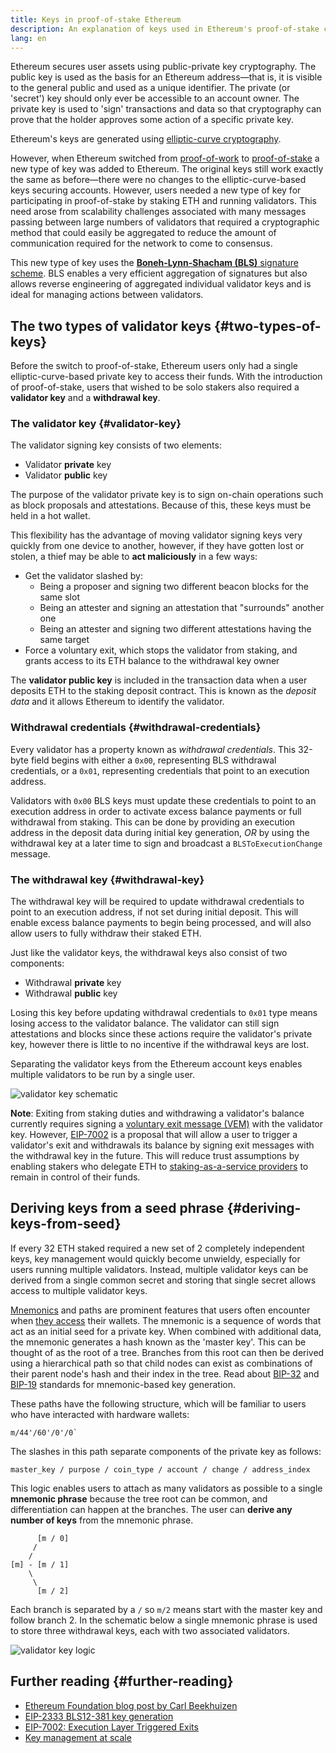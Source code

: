 ```yaml
---
title: Keys in proof-of-stake Ethereum
description: An explanation of keys used in Ethereum's proof-of-stake consensus mechanism
lang: en
---
```


Ethereum secures user assets using public-private key cryptography. The public key is used as the basis for an Ethereum address—that is, it is visible to the general public and used as a unique identifier. The private (or 'secret') key should only ever be accessible to an account owner. The private key is used to 'sign' transactions and data so that cryptography can prove that the holder approves some action of a specific private key.

Ethereum's keys are generated using [elliptic-curve cryptography](https://en.wikipedia.org/wiki/Elliptic-curve_cryptography).

However, when Ethereum switched from [proof-of-work](/developers/docs/consensus-mechanisms/pow) to [proof-of-stake](/developers/docs/consensus-mechanisms/pos) a new type of key was added to Ethereum. The original keys still work exactly the same as before—there were no changes to the elliptic-curve-based keys securing accounts. However, users needed a new type of key for participating in proof-of-stake by staking ETH and running validators. This need arose from scalability challenges associated with many messages passing between large numbers of validators that required a cryptographic method that could easily be aggregated to reduce the amount of communication required for the network to come to consensus.

This new type of key uses the [**Boneh-Lynn-Shacham (BLS)** signature scheme](https://wikipedia.org/wiki/BLS_digital_signature). BLS enables a very efficient aggregation of signatures but also allows reverse engineering of aggregated individual validator keys and is ideal for managing actions between validators.

## The two types of validator keys {#two-types-of-keys}

Before the switch to proof-of-stake, Ethereum users only had a single elliptic-curve-based private key to access their funds. With the introduction of proof-of-stake, users that wished to be solo stakers also required a **validator key** and a **withdrawal key**.

### The validator key {#validator-key}

The validator signing key consists of two elements:

- Validator **private** key
- Validator **public** key

The purpose of the validator private key is to sign on-chain operations such as block proposals and attestations. Because of this, these keys must be held in a hot wallet.

This flexibility has the advantage of moving validator signing keys very quickly from one device to another, however, if they have gotten lost or stolen, a thief may be able to **act maliciously** in a few ways:

- Get the validator slashed by:
  - Being a proposer and signing two different beacon blocks for the same slot
  - Being an attester and signing an attestation that "surrounds" another one
  - Being an attester and signing two different attestations having the same target
- Force a voluntary exit, which stops the validator from staking, and grants access to its ETH balance to the withdrawal key owner

The **validator public key** is included in the transaction data when a user deposits ETH to the staking deposit contract. This is known as the _deposit data_ and it allows Ethereum to identify the validator.

### Withdrawal credentials {#withdrawal-credentials}

Every validator has a property known as _withdrawal credentials_. This 32-byte field begins with either a `0x00`, representing BLS withdrawal credentials, or a `0x01`, representing credentials that point to an execution address.

Validators with `0x00` BLS keys must update these credentials to point to an execution address in order to activate excess balance payments or full withdrawal from staking. This can be done by providing an execution address in the deposit data during initial key generation, _OR_ by using the withdrawal key at a later time to sign and broadcast a `BLSToExecutionChange` message.

### The withdrawal key {#withdrawal-key}

The withdrawal key will be required to update withdrawal credentials to point to an execution address, if not set during initial deposit. This will enable excess balance payments to begin being processed, and will also allow users to fully withdraw their staked ETH.

Just like the validator keys, the withdrawal keys also consist of two components:

- Withdrawal **private** key
- Withdrawal **public** key

Losing this key before updating withdrawal credentials to `0x01` type means losing access to the validator balance. The validator can still sign attestations and blocks since these actions require the validator's private key, however there is little to no incentive if the withdrawal keys are lost.

Separating the validator keys from the Ethereum account keys enables multiple validators to be run by a single user.

![validator key schematic](validator-key-schematic.png)

**Note**: Exiting from staking duties and withdrawing a validator's balance currently requires signing a [voluntary exit message (VEM)](https://mirror.xyz/ladislaus.eth/wmoBbUBes2Wp1_6DvP6slPabkyujSU7MZOFOC3QpErs&1) with the validator key. However, [EIP-7002](https://eips.ethereum.org/EIPS/eip-7002) is a proposal that will allow a user to trigger a validator's exit and withdrawals its balance by signing exit messages with the withdrawal key in the future. This will reduce trust assumptions by enabling stakers who delegate ETH to [staking-as-a-service providers](https://ethereum.org/en/staking/saas/#what-is-staking-as-a-service) to remain in control of their funds. 

## Deriving keys from a seed phrase {#deriving-keys-from-seed}

If every 32 ETH staked required a new set of 2 completely independent keys, key management would quickly become unwieldy, especially for users running multiple validators. Instead, multiple validator keys can be derived from a single common secret and storing that single secret allows access to multiple validator keys.

[Mnemonics](https://en.bitcoinwiki.org/wiki/Mnemonic_phrase) and paths are prominent features that users often encounter when [they access](https://ethereum.stackexchange.com/questions/19055/what-is-the-difference-between-m-44-60-0-0-and-m-44-60-0) their wallets. The mnemonic is a sequence of words that act as an initial seed for a private key. When combined with additional data, the mnemonic generates a hash known as the 'master key'. This can be thought of as the root of a tree. Branches from this root can then be derived using a hierarchical path so that child nodes can exist as combinations of their parent node's hash and their index in the tree. Read about [BIP-32](https://github.com/bitcoin/bips/blob/master/bip-0032.mediawiki) and [BIP-19](https://github.com/bitcoin/bips/blob/master/bip-0039.mediawiki) standards for mnemonic-based key generation.

These paths have the following structure, which will be familiar to users who have interacted with hardware wallets:

```
m/44'/60'/0'/0`
```

The slashes in this path separate components of the private key as follows:

```
master_key / purpose / coin_type / account / change / address_index
```

This logic enables users to attach as many validators as possible to a single **mnemonic phrase** because the tree root can be common, and differentiation can happen at the branches. The user can **derive any number of keys** from the mnemonic phrase.

```
      [m / 0]
     /
    /
[m] - [m / 1]
    \
     \
      [m / 2]
```

Each branch is separated by a `/` so `m/2` means start with the master key and follow branch 2. In the schematic below a single mnemonic phrase is used to store three withdrawal keys, each with two associated validators.

![validator key logic](multiple-keys.png)

## Further reading {#further-reading}

- [Ethereum Foundation blog post by Carl Beekhuizen](https://blog.ethereum.org/2020/05/21/keys/)
- [EIP-2333 BLS12-381 key generation](https://eips.ethereum.org/EIPS/eip-2333)
- [EIP-7002: Execution Layer Triggered Exits](https://research.2077.xyz/EIP-7002_Execution-Layer-Triggerable-Exits)
- [Key management at scale](https://docs.ethstaker.cc/ethstaker-knowledge-base/scaled-node-operators/key-management-at-scale)
